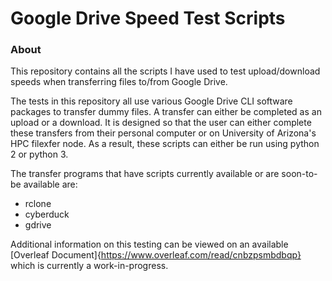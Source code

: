 # Google Drive Speed Test Scripts

### About

This repository contains all the scripts I have used to test upload/download speeds when transferring files to/from Google Drive.

The tests in this repository all use various Google Drive CLI software packages to transfer dummy files. A transfer can either be completed as an upload or a download. It is designed so that the user can either complete these transfers from their personal computer or on University of Arizona's HPC filexfer node. As a result, these scripts can either be run using python 2 or python 3. 

The transfer programs that have scripts currently available or are soon-to-be available are:
* rclone
* cyberduck
* gdrive

Additional information on this testing can be viewed on an available [Overleaf Document]{https://www.overleaf.com/read/cnbzpsmbdbqp} which is currently a work-in-progress.

